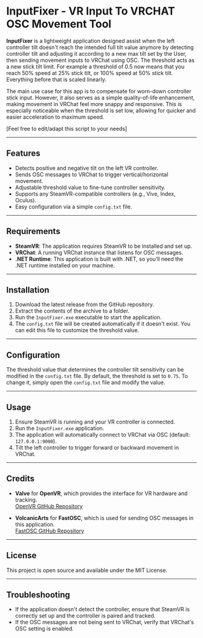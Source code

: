 # InputFixer - VR Input To VRCHAT OSC Movement Tool

**InputFixer** is a lightweight application designed assist when the left controller tilt doesn't reach the intended full tilt value anymore by detecting controller tilt and adjusting it according to a new max tilt set by the User, then sending movement inputs to VRChat using OSC. The threshold acts as a new stick tilt limit.
For example a threshold of 0.5 now means that you reach 50% speed at 25% stick tilt, or 100% speed at 50% stick tilt. Everything before that is scaled linearly.

The main use case for this app is to compensate for worn-down controller stick input. However, it also serves as a simple quality-of-life enhancement, making movement in VRChat feel more snappy and responsive. This is especially noticeable when the threshold is set low, allowing for quicker and easier acceleration to maximum speed.

[Feel free to edit/adapt this script to your needs]

---

## Features
- Detects positive and negative tilt on the left VR controller.
- Sends OSC messages to VRChat to trigger vertical/horizontal movement.
- Adjustable threshold value to fine-tune controller sensitivity.
- Supports any SteamVR-compatible controllers (e.g., Vive, Index, Oculus).
- Easy configuration via a simple `config.txt` file.

---

## Requirements
- **SteamVR**: The application requires SteamVR to be installed and set up.
- **VRChat**: A running VRChat instance that listens for OSC messages.
- **.NET Runtime**: This application is built with .NET, so you’ll need the .NET runtime installed on your machine.

---

## Installation
1. Download the latest release from the GitHub repository.
2. Extract the contents of the archive to a folder.
3. Run the `InputFixer.exe` executable to start the application.
4. The `config.txt` file will be created automatically if it doesn't exist. You can edit this file to customize the threshold value.

---

## Configuration
The threshold value that determines the controller tilt sensitivity can be modified in the `config.txt` file. By default, the threshold is set to `0.75`. To change it, simply open the `config.txt` file and modify the value.

---


## Usage
1. Ensure SteamVR is running and your VR controller is connected.
2. Run the `InputFixer.exe` application.
3. The application will automatically connect to VRChat via OSC (default: `127.0.0.1:9000`).
4. Tilt the left controller to trigger forward or backward movement in VRChat.

---

## Credits
- **Valve** for **OpenVR**, which provides the interface for VR hardware and tracking.  
  [OpenVR GitHub Repository](https://github.com/ValveSoftware/openvr)
  
- **VolcanicArts** for **FastOSC**, which is used for sending OSC messages in this application.  
  [FastOSC GitHub Repository](https://github.com/VolcanicArts/FastOSC)

---

## License
This project is open source and available under the MIT License.

---

## Troubleshooting
- If the application doesn't detect the controller, ensure that SteamVR is correctly set up and the controller is paired and tracked.
- If the OSC messages are not being sent to VRChat, verify that VRChat's OSC setting is enabled.
